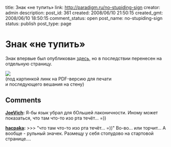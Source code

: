 title: Знак «не тупить»
link: http://paradigm.ru/no-stupiding-sign
creator: admin
description: 
post_id: 361
created: 2008/06/10 21:50:15
created_gmt: 2008/06/10 18:50:15
comment_status: open
post_name: no-stupiding-sign
status: publish
post_type: page

# Знак «не тупить»

Знак впервые был опубликован [здесь](/2008/05/30/no-stupiding/), но в последствии перенесен на отдельную страницу. 

[![](http://b.paradigm.ru/2008/06/no-stupiding.png)](http://b23.ru/y6z)  
(под картинкой линк на PDF-версию для печати  
и последующего вешания на стену)

## Comments

**[JoeVich](#1288 "2008/07/05 22:16:13"):** Я-бы язык убрал для бОльшей лаконичности. Иному может показаться, что там что-то изо рта течёт... =))

**[hacpaka](#42973 "2010/02/15 18:59:38"):** >>> "что там что-то изо рта течёт… =))" Во-во... или торчит... А вообще - рульный значек. Размещу у себя стопудово на стартовой странице....

